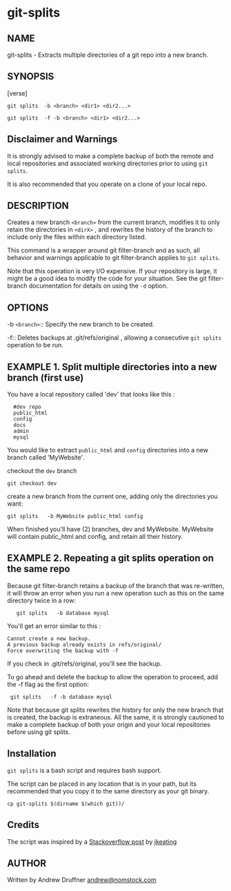 git-splits
==============

NAME
----
git-splits - Extracts multiple directories of a git repo into a new branch. 


SYNOPSIS
--------
[verse] 

`git splits  -b <branch> <dir1> <dir2...>`

`git splits  -f -b <branch> <dir1> <dir2...>`


Disclaimer and Warnings
---------------------

It is strongly advised to make a complete backup of both the remote and local repositories and associated working directories prior to using `git splits`.

It is also recommended that you operate on a clone of your local repo.

DESCRIPTION
-----------
Creates a new branch `<branch>` from the current branch, modifies it to only retain the directories in `<dirX>` , and rewrites the history of the branch to include only the files within each directory listed.

This command is a wrapper around git filter-branch and as such, all behavior and warnings applicable to git filter-branch applies to `git splits`. 

Note that this operation is very I/O expensive. If your repository is large, it might be a good idea to modify the code for your situation. See the git filter-branch documentation for details on using the `-d` option. 



OPTIONS
-------
-b `<branch>`::
   Specify the new branch to be created.

-f::
    Deletes backups at .git/refs/original , allowing a consecutive `git splits` operation to be run.


EXAMPLE 1. Split multiple directories into a new branch (first use)
----------------------
You have a local repository called 'dev' that looks like this : 


      #dev repo
      public_html
      config
      docs
      admin
      mysql


You would like to extract `public_html` and `config` directories into a new branch called 'MyWebsite'.

checkout the `dev` branch

    git checkout dev

create a new branch from the current one, adding only the directories you want: 

    git splits   -b MyWebsite public_html config

When finished you'll have (2) branches, dev and MyWebsite. MyWebsite will contain public_html and config, and retain all their history.



EXAMPLE 2. Repeating a git splits operation on the same repo
---------------------------------------------------------
Because git filter-branch retains a backup of the branch that was re-written, it will throw an error when you run a new operation such as this on the same directory twice in a row: 

       git splits   -b database mysql

You'll get an error similar to this : 

    Cannot create a new backup.
    A previous backup already exists in refs/original/
    Force overwriting the backup with -f

If you check in .git/refs/original, you'll see the backup. 

To go ahead and delete the backup to allow the operation to proceed, add the -f flag as the first option: 

     git splits   -f -b database mysql

Note that because git splits rewrites the history for only the new branch that is created, the backup is extraneous.  All the same, it is strongly cautioned to make a complete backup of both your origin and your local repositories before using git splits.

Installation
------------

`git splits` is a bash script and requires bash support. 

The script can be placed in any location that is in your path, but its recommended that you copy it to the same directory as your git binary. 

    cp git-splits $(dirname $(which git))/

Credits
-------

The script was inspired by  a [Stackoverflow post](http://stackoverflow.com/a/6006679/3306354)  by [jkeating](http://stackoverflow.com/users/691627/jkeating)

AUTHOR
------
Written by Andrew Druffner <andrew@nomstock.com>


